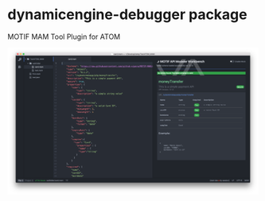 # dynamicengine-debugger package

MOTIF MAM Tool Plugin for ATOM

![A screenshot of your package](./screenshot.png)

